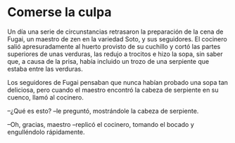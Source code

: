 # Comerse la culpa

Un día una serie de circunstancias retrasaron la preparación de la cena
de Fugai, un maestro de zen en la variedad Soto, y sus seguidores. El
cocinero salió apresuradamente al huerto provisto de su cuchillo y cortó
las partes superiores de unas verduras, las redujo a trocitos e hizo la
sopa, sin saber que, a causa de la prisa, había incluido un trozo de una
serpiente que estaba entre las verduras.

Los seguidores de Fugai pensaban que nunca habían probado una sopa tan
deliciosa, pero cuando el maestro encontró la cabeza de serpiente en su
cuenco, llamó al cocinero.

–¿Qué es esto? –le preguntó, mostrándole la cabeza de serpiente.

–Oh, gracias, maestro –replicó el cocinero, tomando el bocado y
engulléndolo rápidamente.